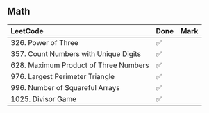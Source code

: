 ## Math

|          LeetCode                 | Done | Mark |
| :---                              | ---- | ---- |
| 326. Power of Three |  ✅  |    |
| 357. Count Numbers with Unique Digits |  ✅  |    |
| 628. Maximum Product of Three Numbers |  ✅  |    |
| 976. Largest Perimeter Triangle |  ✅  |    |
| 996. Number of Squareful Arrays |  ✅  |    |
| 1025. Divisor Game |  ✅  |    |
